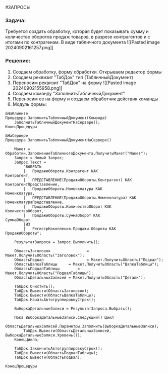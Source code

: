 #ЗАПРОСЫ
### Задача:
Требуется создать обработку, которая будет показывать сумму и количество оборотов продаж товаров, в разрезе контрагентов и с итогами по контрагенам. В виде табличного документа
![[Pasted image 20240902161257.png]]
### Решение:
1. Создаем обработку, форму обработки. Открываем редактор формы
2. Создаем реквизит "ТабДок" тип (ТабличныйДокумент)
3. Переносим реквизит "ТабДок" на форму
![[Pasted image 20240902155958.png]]
4. Создаем команду "ЗаполнитьТабличныйДокумент"
5. Переносим ее на форму и создаем обработчик действия команды
6. Модуль формы:
```bsl
&НаКлиенте
Процедура ЗаполнитьТабличныйДокумент(Команда)
	ЗаполнитьТабличныйДокументНаСервере();
КонецПроцедуры

&НаСервере
Процедура ЗаполнитьТабличныйДокументНаСервере()
	
	Макет = Обработки.ЗаполнениеТабличногоДокумента.ПолучитьМакет("Макет");
	Запрос = Новый Запрос;
	Запрос.Текст = 
		"ВЫБРАТЬ
		|	ПродажиОбороты.Контрагент КАК										Контрагент,
		|	ПРЕДСТАВЛЕНИЕ(ПродажиОбороты.Контрагент) КАК			КонтрагентПредставление,
		|	ПродажиОбороты.Номенклатура КАК									Номенклатура,
		|	ПРЕДСТАВЛЕНИЕ(ПродажиОбороты.Номенклатура) КАК		НоменклатураПредставление,
		|	ПродажиОбороты.КоличествоОборот КАК							КоличествоОборот,
		|	ПродажиОбороты.СуммаОборот КАК									СуммаОборот
		|ИЗ
		|	РегистрНакопления.Продажи.Обороты КАК						ПродажиОбороты";
	
	РезультатЗапроса = Запрос.Выполнить();
	
	ОбластьЗаголовок				= Макет.ПолучитьОбласть("Заголовок");
	ОбластьПодвал					= Макет.ПолучитьОбласть("Подвал");
	ОбластьШапкаТаблицы		= Макет.ПолучитьОбласть("ШапкаТаблицы");
	ОбластьПодвалТаблицы		= Макет.ПолучитьОбласть("ПодвалТаблицы");
	ОбластьДетальныхЗаписей	= Макет.ПолучитьОбласть("Детали");
	
	ТабДок.Очистить();
	ТабДок.Вывести(ОбластьЗаголовок);
	ТабДок.Вывести(ОбластьШапкаТаблицы);
	ТабДок.НачатьАвтогруппировкуСтрок();
	
	ВыборкаДетальныеЗаписи = РезультатЗапроса.Выбрать();
	
	Пока ВыборкаДетальныеЗаписи.Следующий() Цикл
		ОбластьДетальныхЗаписей.Параметры.Заполнить(ВыборкаДетальныеЗаписи);
		ТабДок.Вывести(ОбластьДетальныхЗаписей, ВыборкаДетальныеЗаписи.Уровень());
	КонецЦикла;
	
	ТабДок.ЗакончитьАвтогруппировкуСтрок();
	ТабДок.Вывести(ОбластьПодвалТаблицы);
	ТабДок.Вывести(ОбластьПодвал);
	
КонецПроцедуры
```